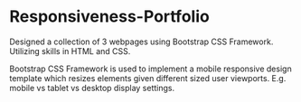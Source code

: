 # Responsiveness-Portfolio
Designed a collection of 3 webpages using Bootstrap CSS Framework. Utilizing skills in HTML and CSS.

Bootstrap CSS Framework is used to implement a mobile responsive design template which resizes elements given different sized user viewports. E.g. mobile vs tablet vs desktop display settings.